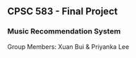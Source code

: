 ## CPSC 583 - Final Project <br>
### Music Recommendation System <br>
Group Members: Xuan Bui & Priyanka Lee <br>

